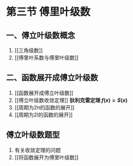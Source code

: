 # 第三节 傅里叶级数

## 一、傅立叶级数概念

1. [[三角级数]]
2. [[傅里叶系数与傅里叶级数]]

## 二、函数展开成傅立叶级数

1. [[函数展开成傅立叶级数]]
2. [[傅立叶级数收敛定理]] **狄利克雷定理 $f(x)=S(x)$**
3. [[周期为2π的函数的展开]]
4. [[周期为2l的函数的展开]]

## 傅立叶级数题型

1. 有关收敛定理的问题
1. [[将函数展开为傅里叶级数]]
